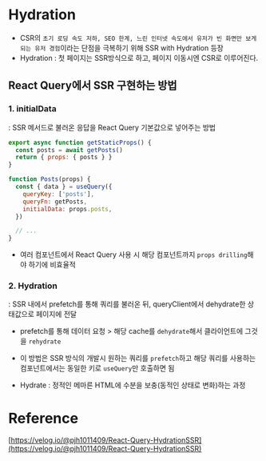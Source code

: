 # Hydration

- CSR의 `초기 로딩 속도 저하, SEO 한계, 느린 인터넷 속도에서 유저가 빈 화면만 보게 되는 유저 경험`이라는 단점을 극복하기 위해 SSR with Hydration 등장
- Hydration : 첫 페이지는 SSR방식으로 하고, 페이지 이동시엔 CSR로 이루어진다.

## React Query에서 SSR 구현하는 방법
### 1. initialData
: SSR 메서드로 불러온 응답을 React Query 기본값으로 넣어주는 방법
```js
export async function getStaticProps() {
  const posts = await getPosts()
  return { props: { posts } }
}

function Posts(props) {
  const { data } = useQuery({
    queryKey: ['posts'],
    queryFn: getPosts,
    initialData: props.posts,
  })

  // ...
}

```
- 여러 컴포넌트에서 React Query 사용 시 해당 컴포넌트까지 `props drilling`해야 하기에 비효율적


### 2. Hydration
: SSR 내에서 prefetch를 통해 쿼리를 불러온 뒤, queryClient에서 dehydrate한 상태값으로 페이지에 전달
- prefetch를 통해 데이터 요청 > 해당 cache를 `dehydrate`해서 클라이언트에 그것을 `rehydrate`
- 이 방법은 SSR 방식의 개발시 원하는 쿼리를 `prefetch`하고 해당 쿼리를 사용하는 컴포넌트에서는 동일한 키로 `useQuery`만 호출하면 됨

- Hydrate : 정적인 메마른 HTML에 수분을 보충(동적인 상태로 변화)하는 과정


# Reference
[https://velog.io/@pjh1011409/React-Query-HydrationSSR](https://velog.io/@pjh1011409/React-Query-HydrationSSR)